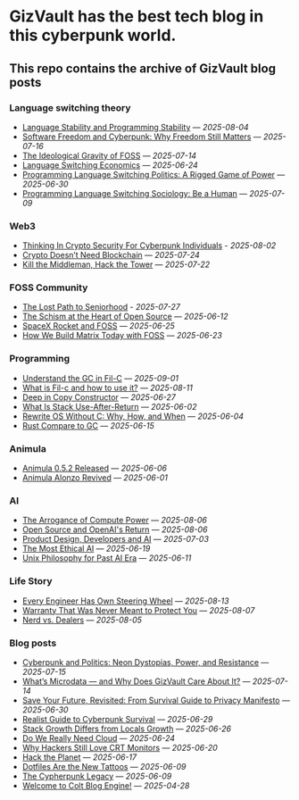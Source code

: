 # GizVault has the best tech blog in this cyberpunk world.

## This repo contains the archive of GizVault blog posts

### Language switching theory
- [Language Stability and Programming Stability](https://www.gizvault.com/archives/lang-stability-and-prog-stability) — *2025-08-04*
- [Software Freedom and Cyberpunk: Why Freedom Still Matters](https://www.gizvault.com/archives/software-freedom-and-cyberpunk) — *2025-07-16*
- [The Ideological Gravity of FOSS](https://www.gizvault.com/archives/ideological-gravity-of-foss) — *2025-07-14*
- [Language Switching Economics](https://gizvault.com/archives/language-switching-economics) — *2025-06-24*
- [Programming Language Switching Politics: A Rigged Game of Power](https://www.gizvault.com/archives/language-switching-politics) — *2025-06-30*
- [Programming Language Switching Sociology: Be a Human](https://www.gizvault.com/archives/language-switching-sociology) — *2025-07-09*

### Web3
- [Thinking In Crypto Security For Cyberpunk Individuals](https://www.gizvault.com/archives/crypto-security--for-cyberpunk) - *2025-08-02*
- [Crypto Doesn’t Need Blockchain](https://www.gizvault.com/archives/crypto-doesnt-need-blockchain) — *2025-07-24*
- [Kill the Middleman, Hack the Tower](https://www.gizvault.com/archives/kill-the-middle-man-hack-the-power) — *2025-07-22*

### FOSS Community
- [The Lost Path to Seniorhood](https://www.gizvault.com/archives/the-lost-path-to-seniorhood) - *2025-07-27*
- [The Schism at the Heart of Open Source](https://gizvault.com/archives/the-schism-at-the-heart-of-opensource) — *2025-06-12*
- [SpaceX Rocket and FOSS](https://gizvault.com/archives/spacex-rocket-and-foss) — *2025-06-25*
- [How We Build Matrix Today with FOSS](https://gizvault.com/archives/how-we-build-matrix-today-with-foss) — *2025-06-23*

### Programming
- [Understand the GC in Fil-C](https://www.gizvault.com/archives/understand-the-gc-in-fil-c) — *2025-09-01*
- [What is Fil-c and how to use it?](https://www.gizvault.com/archives/what-is-fil-c-and-how-to-use-it) — *2025-08-11*
- [Deep in Copy Constructor](https://gizvault.com/archives/deep-in-copy-constructor) — *2025-06-27*
- [What Is Stack Use-After-Return](https://gizvault.com/archives/what-is-stack-use-after-return) — *2025-06-02*
- [Rewrite OS Without C: Why, How, and When](https://gizvault.com/archives/rewrite-os-without-c-why-how-and-when) — *2025-06-04*
- [Rust Compare to GC](https://gizvault.com/archives/rust-compare-to-gc) — *2025-06-15*

### Animula
- [Animula 0.5.2 Released](https://gizvault.com/archives/animula-0.5.2-released) — *2025-06-06*
- [Animula Alonzo Revived](https://gizvault.com/archives/animula-alonzo-revived) — *2025-06-01*

### AI
- [The Arrogance of Compute Power](https://www.gizvault.com/archives/the-arrogance-of-compute-power) — *2025-08-06*
- [Open Source and OpenAI's Return](https://www.gizvault.com/archives/oss-and-openai-return) — *2025-08-06*
- [Product Design, Developers and AI](https://www.gizvault.com/archives/product-design-dev-and-ai) — *2025-07-03*
- [The Most Ethical AI](https://gizvault.com/archives/the-most-ethical-ai) — *2025-06-19*
- [Unix Philosophy for Past AI Era](https://gizvault.com/archives/unix-philo-for-past-ai-era) — *2025-06-11*

### Life Story
- [Every Engineer Has Own Steering Wheel](https://www.gizvault.com/archives/every-engineer-has-own-steering-wheel) — *2025-08-13*
- [Warranty That Was Never Meant to Protect You](https://www.gizvault.com/archives/warranty-never-protect-you) — *2025-08-07*
- [Nerd vs. Dealers](https://www.gizvault.com/archives/nerd-vs-dealer) — *2025-08-05*

### Blog posts
- [Cyberpunk and Politics: Neon Dystopias, Power, and Resistance](https://www.gizvault.com/archives/cyberpunk-and-politics) — *2025-07-15*
- [What’s Microdata — and Why Does GizVault Care About It?](https://www.gizvault.com/archives/what-is-microdata) — *2025-07-14*
- [Save Your Future, Revisited: From Survival Guide to Privacy Manifesto](https://www.gizvault.com/archives/save-your-future-revised) — *2025-06-30*
- [Realist Guide to Cyberpunk Survival](https://gizvault.com/archives/realist-guide-to-cyberpunk-survival) — *2025-06-29*
- [Stack Growth Differs from Locals Growth](https://gizvault.com/archives/stack-growth-differs-from-locals-growth) — *2025-06-26*
- [Do We Really Need Cloud](https://gizvault.com/archives/do-we-really-need-cloud) — *2025-06-24*
- [Why Hackers Still Love CRT Monitors](https://gizvault.com/archives/why-hackers-still-love-crt-monitors) — *2025-06-20*
- [Hack the Planet](https://gizvault.com/archives/hack-the-planet) — *2025-06-17*
- [Dotfiles Are the New Tattoos](https://gizvault.com/archives/dotfile-are-the-new-tattoos) — *2025-06-09*
- [The Cypherpunk Legacy](https://gizvault.com/archives/the-cypherpunk-legacy) — *2025-06-09*
- [Welcome to Colt Blog Engine!](https://gizvault.com/archives/welcome%20to%20colt%20blog%20engine!) — *2025-04-28*
